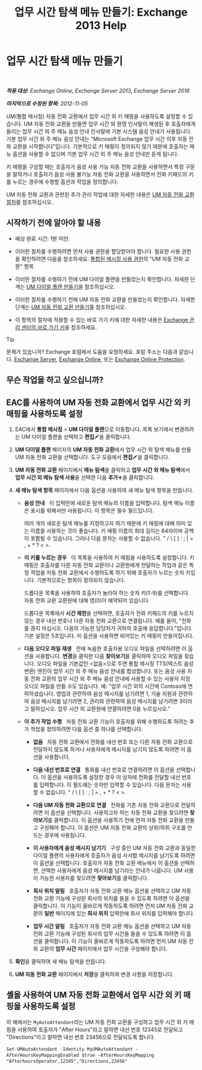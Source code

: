 ﻿---
title: '업무 시간 탐색 메뉴 만들기: Exchange 2013 Help'
TOCTitle: 업무 시간 탐색 메뉴 만들기
ms:assetid: bfe81ed6-9648-4882-8baf-ac93ea30a8ca
ms:mtpsurl: https://technet.microsoft.com/ko-kr/library/Bb232175(v=EXCHG.150)
ms:contentKeyID: 50484062
ms.date: 05/22/2018
mtps_version: v=EXCHG.150
ms.translationtype: MT
---

# 업무 시간 탐색 메뉴 만들기

 

_**적용 대상:** Exchange Online, Exchange Server 2013, Exchange Server 2016_

_**마지막으로 수정된 항목:** 2012-11-05_

UM(통합 메시징) 자동 전화 교환에서 업무 시간 외 키 매핑을 사용하도록 설정할 수 있습니다. UM 자동 전화 교환을 만들면 업무 시간 외 환영 인사말이 재생된 후 호출자에게 들리는 업무 시간 외 주 메뉴 음성 안내 인사말에 기본 시스템 음성 안내가 사용됩니다. 기본 업무 시간 외 주 메뉴 음성 안내는 "Microsoft Exchange 업무 시간 이후 자동 전화 교환을 시작합니다"입니다. 기본적으로 키 매핑이 정의되지 않기 때문에 호출자는 메뉴 옵션을 사용할 수 없으며 기본 업무 시간 외 주 메뉴 음성 안내만 듣게 됩니다.

키 매핑을 구성할 때는 호출자가 음성 사용 가능 자동 전화 교환을 사용하면서 특정 구문을 말하거나 호출자가 음성 사용 불가능 자동 전화 교환을 사용하면서 전화 키패드의 키를 누르는 경우에 수행할 옵션과 작업을 정의합니다.

UM 자동 전화 교환과 관련된 추가 관리 작업에 대한 자세한 내용은 [UM 자동 전화 교환 절차](um-auto-attendant-procedures-exchange-2013-help.md)를 참조하십시오.

## 시작하기 전에 알아야 할 내용

  - 예상 완료 시간: 1분 미만.

  - 이러한 절차를 수행하려면 먼저 사용 권한을 할당받아야 합니다. 필요한 사용 권한을 확인하려면 다음을 참조하세요. [통합된 메시징 사용 권한](unified-messaging-permissions-exchange-2013-help.md)의 "UM 자동 전화 교환" 항목

  - 이러한 절차를 수행하기 전에 UM 다이얼 플랜을 만들었는지 확인합니다. 자세한 단계는 [UM 다이얼 플랜 만들기](https://docs.microsoft.com/ko-kr/exchange/voice-mail-unified-messaging/connect-voice-mail-system/create-um-dial-plan)을 참조하십시오.

  - 이러한 절차를 수행하기 전에 UM 자동 전화 교환을 만들었는지 확인합니다. 자세한 단계는 [UM 자동 전화 교환 만들기](https://docs.microsoft.com/ko-kr/exchange/voice-mail-unified-messaging/automatically-answer-and-route-calls/create-a-um-auto-attendant)를 참조하십시오.

  - 이 항목의 절차에 적용할 수 있는 바로 가기 키에 대한 자세한 내용은 [Exchange 관리 센터의 바로 가기 키](keyboard-shortcuts-in-the-exchange-admin-center-exchange-online-protection-help.md)을 참조하세요.


> [!TIP]
> 문제가 있습니까? Exchange 포럼에서 도움을 요청하세요. 포럼 주소는 다음과 같습니다. <A href="https://go.microsoft.com/fwlink/p/?linkid=60612">Exchange Server</A>, <A href="https://go.microsoft.com/fwlink/p/?linkid=267542">Exchange Online</A>, 또는 <A href="https://go.microsoft.com/fwlink/p/?linkid=285351">Exchange Online Protection</A>.



## 무슨 작업을 하고 싶으십니까?

## EAC를 사용하여 UM 자동 전화 교환에서 업무 시간 외 키 매핑을 사용하도록 설정

1.  EAC에서 **통합 메시징** \> **UM 다이얼 플랜**으로 이동합니다. 목록 보기에서 변경하려는 UM 다이얼 플랜을 선택하고 **편집**![편집 아이콘](images/JJ218640.6f53ccb2-1f13-4c02-bea0-30690e6ea71d(EXCHG.150).gif "편집 아이콘")을 클릭합니다.

2.  **UM 다이얼 플랜** 페이지의 **UM 자동 전화 교환**에서 업무 시간 외 탐색 메뉴를 만들 UM 자동 전화 교환을 선택합니다. 도구 모음에서 **편집**![편집 아이콘](images/JJ218640.6f53ccb2-1f13-4c02-bea0-30690e6ea71d(EXCHG.150).gif "편집 아이콘")을 클릭합니다.

3.  **UM 자동 전화 교환** 페이지에서 **메뉴 탐색**을 클릭하고 **업무 시간 외 메뉴 탐색**에서 **업무 시간 외 메뉴 탐색 사용**을 선택한 다음 **추가**![아이콘 추가](images/JJ218640.c1e75329-d6d7-4073-a27d-498590bbb558(EXCHG.150).gif "아이콘 추가")을 클릭합니다.

4.  **새 메뉴 탐색 항목** 페이지에서 다음 옵션을 사용하여 새 메뉴 탐색 항목을 만듭니다.
    
      - **음성 안내**   이 입력란에 새로운 탐색 메뉴의 이름을 입력합니다. 탐색 메뉴 이름은 표시를 위해서만 사용됩니다. 이 항목은 필수 필드입니다.
        
        여러 개의 새로운 탐색 메뉴를 지정하고자 하기 때문에 키 매핑에 대해 의미 있는 이름을 사용하는 것이 좋습니다. 키 매핑 이름의 최대 길이는 64자이며 공백이 포함될 수 있습니다. 그러나 다음 문자는 사용할 수 없습니다. " / \\ \[ \] : ; | = , + \* ? \< \>.
    
      - **이 키를 누르는 경우**   이 목록을 사용하여 키 매핑을 사용하도록 설정합니다. 키 매핑은 호출자를 다른 자동 전화 교환이나 교환원에게 전달하는 작업과 같은 특정 작업을 자동 전화 교환에서 수행하도록 하기 위해 호출자가 누르는 숫자 키입니다. 기본적으로는 항목이 정의되지 않습니다.
        
        드롭다운 목록을 사용하여 호출자가 눌러야 하는 숫자 키(1-9)를 선택합니다. 자동 전화 교환 교환원에 대해 영(0)이 예약되어 있습니다.
        
        드롭다운 목록에서 **시간 제한**을 선택하면, 호출자가 전화 키패드의 키를 누르지 않는 경우 내선 번호나 다른 자동 전화 교환으로 연결됩니다. 예를 들어, "전화를 끊지 마십시오. 다음의 가능한 담당자가 귀하의 호출에 응답합니다."입니다. 기본 설정은 5초입니다. 이 옵션을 사용하면 비어있는 키 매핑이 만들어집니다.
    
      - **다음 오디오 파일 재생**   전에 녹음한 호출자용 오디오 파일을 선택하려면 이 옵션을 사용합니다. **변경**을 클릭한 다음 **찾아보기**를 클릭하여 오디오 파일을 찾습니다. 오디오 파일을 기본값인 \<없음\>으로 두면 통합 메시징 TTS(텍스트 음성 변환) 엔진이 업무 시간 외 주 메뉴 음성 안내를 합성합니다. 또는 음성 사용 자동 전화 교환의 업무 시간 외 주 메뉴 음성 안내에 사용할 수 있는 사용자 지정 오디오 파일을 만들 수도 있습니다. 예: "업무 시간 외의 시간에 Contoso에 연락하셨습니다. 영업과 관련하여 음성 메시지를 남기려면 1, 기술 지원과 관련하여 음성 메시지를 남기려면 2, 관리와 관련하여 음성 메시지를 남기려면 3이라고 말하십시오. 업무 시간 외 교환원에 연결하려면 0을 누르십시오."
    
      - **이 추가 작업 수행**   자동 전화 교환 기능이 호출자를 위해 수행하도록 하려는 추가 작업을 정의하려면 다음 옵션 중 하나를 선택합니다.
        
          - **없음**   자동 전화 교환에서 전화를 내선 번호 또는 다른 자동 전화 교환으로 전달하지 않도록 하거나 사용자에게 메시지를 남기지 않도록 하려면 이 옵션을 사용합니다.
        
          - **다음 내선 번호로 연결**   통화를 내선 번호로 연결하려면 이 옵션을 선택합니다. 이 옵션을 사용하도록 설정한 경우 이 상자에 전화를 전달할 내선 번호를 입력합니다. 이 필드에는 숫자만 입력할 수 있습니다. 다음 문자는 사용할 수 없습니다. " / \\ \[ \] : ; | = , + \* ? \< \>.
        
          - **다음 UM 자동 전화 교환으로 연결**   전화를 기존 자동 전화 교환으로 전달하려면 이 옵션을 선택합니다. 사용하고자 하는 자동 전화 교환을 찾으려면 **찾아보기**를 클릭합니다. 이 옵션을 사용하기 전에 먼저 자동 전화 교환을 만들고 구성해야 합니다. 이 옵션은 UM 자동 전화 교환의 상위/하위 구조를 만드는 경우에 사용됩니다.
        
          - **이 사용자에게 음성 메시지 남기기**   구성 중인 UM 자동 전화 교환과 동일한 다이얼 플랜의 사용자에게 호출자가 음성 사서함 메시지를 남기도록 하려면 이 옵션을 선택합니다. 호출자가 자동 전화 교환 메뉴에서 이 옵션을 선택하면, 선택한 사용자에게 음성 메시지를 남기라는 안내가 나옵니다. UM 사용이 가능한 사용자를 찾으려면 **찾아보기**를 클릭합니다.
        
          - **회사 위치 알림**   호출자가 자동 전화 교환 메뉴 옵션을 선택하고 UM 자동 전화 교환 기능에 구성된 회사의 위치를 들을 수 있도록 하려면 이 옵션을 클릭합니다. 이 기능이 올바르게 작동하도록 하려면 먼저 UM 자동 전화 교환의 **일반** 페이지에 있는 **회사 위치** 입력란에 회사 위치를 입력해야 합니다.
        
          - **업무 시간 알림**   호출자가 자동 전화 교환 메뉴 옵션을 선택하고 UM 자동 전화 교환 기능에 구성된 회사의 업무 시간을 들을 수 있도록 하려면 이 옵션을 클릭합니다. 이 기능이 올바르게 작동하도록 하려면 먼저 UM 자동 전화 교환의 **업무 시간** 페이지에서 업무 시간을 구성해야 합니다.

5.  **확인**을 클릭하여 새 메뉴 탐색을 만듭니다.

6.  **UM 자동 전화 교환** 페이지에서 **저장**을 클릭하여 변경 사항을 저장합니다.

## 셸을 사용하여 UM 자동 전화 교환에서 업무 시간 외 키 매핑을 사용하도록 설정

이 예에서는 `MyAutoAttendant`라는 UM 자동 전화 교환을 구성하고 업무 시간 외 키 매핑을 사용하여 호출자가 "After Hours"라고 말하면 내선 번호 12345로 전달되고 "Directions"라고 말하면 내선 번호 23456으로 전달되도록 합니다.

    Set-UMAutoAttendant -Identity MyUMAutoAttendant -AfterHoursKeyMappingEnabled $true -AfterHoursKeyMapping "AfterhoursOperator,12345","Directions,23456"

